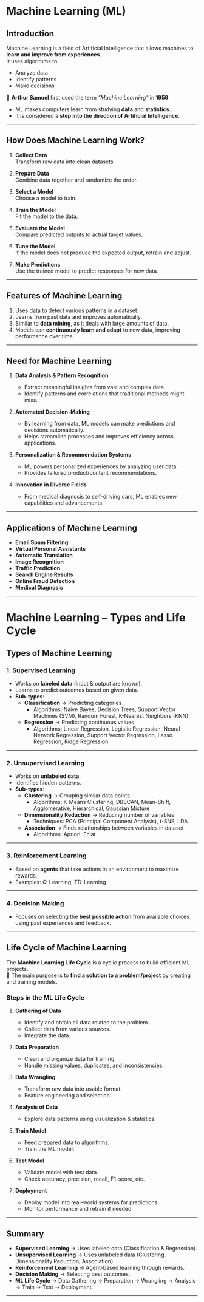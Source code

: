 # Machine Learning (ML)

## Introduction
Machine Learning is a field of Artificial Intelligence that allows machines to **learn and improve from experiences**.  
It uses algorithms to:
- Analyze data  
- Identify patterns  
- Make decisions  

📌 **Arthur Samuel** first used the term *"Machine Learning"* in **1959**.

- ML makes computers learn from studying **data** and **statistics**.  
- It is considered a **step into the direction of Artificial Intelligence**.  

---

## How Does Machine Learning Work?

1. **Collect Data**  
   Transform raw data into clean datasets.  

2. **Prepare Data**  
   Combine data together and randomize the order.  

3. **Select a Model**  
   Choose a model to train.  

4. **Train the Model**  
   Fit the model to the data.  

5. **Evaluate the Model**  
   Compare predicted outputs to actual target values.  

6. **Tune the Model**  
   If the model does not produce the expected output, retrain and adjust.  

7. **Make Predictions**  
   Use the trained model to predict responses for new data.  

---

## Features of Machine Learning

1. Uses data to detect various patterns in a dataset.  
2. Learns from past data and improves automatically.  
3. Similar to **data mining**, as it deals with large amounts of data.  
4. Models can **continuously learn and adapt** to new data, improving performance over time.  

---

## Need for Machine Learning

1. **Data Analysis & Pattern Recognition**  
   - Extract meaningful insights from vast and complex data.  
   - Identify patterns and correlations that traditional methods might miss.  

2. **Automated Decision-Making**  
   - By learning from data, ML models can make predictions and decisions automatically.  
   - Helps streamline processes and improves efficiency across applications.  

3. **Personalization & Recommendation Systems**  
   - ML powers personalized experiences by analyzing user data.  
   - Provides tailored product/content recommendations.  

4. **Innovation in Diverse Fields**  
   - From medical diagnosis to self-driving cars, ML enables new capabilities and advancements.  

---

## Applications of Machine Learning

- **Email Spam Filtering**  
- **Virtual Personal Assistants**  
- **Automatic Translation**  
- **Image Recognition**  
- **Traffic Prediction**  
- **Search Engine Results**  
- **Online Fraud Detection**  
- **Medical Diagnosis**  

---

# Machine Learning – Types and Life Cycle

## Types of Machine Learning

### 1. Supervised Learning
- Works on **labeled data** (input & output are known).  
- Learns to predict outcomes based on given data.  
- **Sub-types**:
  - **Classification** → Predicting categories  
    - Algorithms: Naive Bayes, Decision Trees, Support Vector Machines (SVM), Random Forest, K-Nearest Neighbors (KNN)  
  - **Regression** → Predicting continuous values  
    - Algorithms: Linear Regression, Logistic Regression, Neural Network Regression, Support Vector Regression, Lasso Regression, Ridge Regression  

---

### 2. Unsupervised Learning
- Works on **unlabeled data**.  
- Identifies hidden patterns.  
- **Sub-types**:
  - **Clustering** → Grouping similar data points  
    - Algorithms: K-Means Clustering, DBSCAN, Mean-Shift, Agglomerative, Hierarchical, Gaussian Mixture  
  - **Dimensionality Reduction** → Reducing number of variables  
    - Techniques: PCA (Principal Component Analysis), t-SNE, LDA  
  - **Association** → Finds relationships between variables in dataset  
    - Algorithms: Apriori, Eclat  

---

### 3. Reinforcement Learning
- Based on **agents** that take actions in an environment to maximize rewards.  
- Examples: Q-Learning, TD-Learning  

---

### 4. Decision Making
- Focuses on selecting the **best possible action** from available choices using past experiences and feedback.  

---

## Life Cycle of Machine Learning

The **Machine Learning Life Cycle** is a cyclic process to build efficient ML projects.  
📌 The main purpose is to **find a solution to a problem/project** by creating and training models.  

### Steps in the ML Life Cycle

1. **Gathering of Data**  
   - Identify and obtain all data related to the problem.  
   - Collect data from various sources.  
   - Integrate the data.  

2. **Data Preparation**  
   - Clean and organize data for training.  
   - Handle missing values, duplicates, and inconsistencies.  

3. **Data Wrangling**  
   - Transform raw data into usable format.  
   - Feature engineering and selection.  

4. **Analysis of Data**  
   - Explore data patterns using visualization & statistics.  

5. **Train Model**  
   - Feed prepared data to algorithms.  
   - Train the ML model.  

6. **Test Model**  
   - Validate model with test data.  
   - Check accuracy, precision, recall, F1-score, etc.  

7. **Deployment**  
   - Deploy model into real-world systems for predictions.  
   - Monitor performance and retrain if needed.  

---

## Summary
- **Supervised Learning** → Uses labeled data (Classification & Regression).  
- **Unsupervised Learning** → Uses unlabeled data (Clustering, Dimensionality Reduction, Association).  
- **Reinforcement Learning** → Agent-based learning through rewards.  
- **Decision Making** → Selecting best outcomes.  
- **ML Life Cycle** → Data Gathering → Preparation → Wrangling → Analysis → Train → Test → Deployment.  

---
